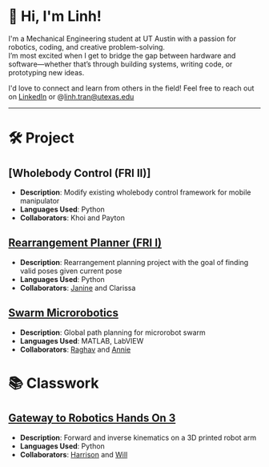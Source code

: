 # 👋 Hi, I'm Linh!

I'm a Mechanical Engineering student at UT Austin with a passion for robotics, coding, and creative problem-solving.  
I’m most excited when I get to bridge the gap between hardware and software—whether that’s through building systems, writing code, or prototyping new ideas.

I'd love to connect and learn from others in the field! Feel free to reach out on [LinkedIn](https://www.linkedin.com/in/linhtran56/) or @linh.tran@utexas.edu  

---

# 🛠️ Project
## [Wholebody Control (FRI II)]
- **Description**: Modify existing wholebody control framework for mobile manipulator
- **Languages Used**: Python
- **Collaborators**: Khoi and Payton
## [Rearrangement Planner (FRI I)](https://github.com/JSJ9/FRI_Arrangement_Plan)
- **Description**: Rearrangement planning project with the goal of finding valid poses given current pose
- **Languages Used**: Python
- **Collaborators**: [Janine](https://github.com/JSJ9) and Clarissa
<!-- - **Link to live project or demo**: (Optional) If you have a demo or live version of the project, link it here.-->
## [Swarm Microrobotics](https://drive.google.com/file/d/14h1qeANQKwthzM9m5woWqaRrOr8VDVy8/view?usp=sharing)
- **Description**: Global path planning for microrobot swarm
- **Languages Used**: MATLAB, LabVIEW
- **Collaborators**: [Raghav](https://github.com/RaghavKatta) and [Annie](https://github.com/nnieu)
# 📚 Classwork
## [Gateway to Robotics Hands On 3](https://github.com/HarrisonFloyd7100/RBT350-Fall24-H03)
- **Description**: Forward and inverse kinematics on a 3D printed robot arm
- **Languages Used**: Python
- **Collaborators**: [Harrison](https://github.com/HarrisonFloyd7100) and [Will](https://github.com/Will-est)


<!--
**linh567/linh567** is a ✨ _special_ ✨ repository because its `README.md` (this file) appears on your GitHub profile.

Here are some ideas to get you started:

- 🔭 I’m currently working on ...
- 🌱 I’m currently learning ...
- 👯 I’m looking to collaborate on ...
- 🤔 I’m looking for help with ...
- 💬 Ask me about ...
- 📫 How to reach me: ...
- 😄 Pronouns: ...
- ⚡ Fun fact: ...
-->
